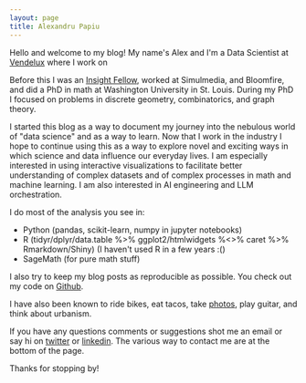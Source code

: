 ```yaml
---
layout: page
title: Alexandru Papiu
---
```


Hello and welcome to my blog! My name's Alex and I'm a Data Scientist at [Vendelux](https://https://vendelux.com//) where I work on 

Before this I was an [Insight Fellow](https://www.insightdatascience.com/), worked at Simulmedia, and Bloomfire, and did a PhD in math at Washington University in St. Louis. During my PhD I focused on problems in discrete geometry, combinatorics, and graph theory. 

I started this blog as a way to document my journey into the nebulous world of "data science" and as a way to learn. Now that I work in the industry I hope to continue using this as a way to explore novel and exciting ways in which science and data influence our everyday lives. I am especially interested in using interactive visualizations to facilitate better understanding of complex datasets and of complex processes in math and machine learning. I am also interested in AI engineering and LLM orchestration.

I do most of the analysis you see in:  

- Python (pandas, scikit-learn, numpy in jupyter notebooks)
- R (tidyr/dplyr/data.table %>% ggplot2/htmlwidgets %<>% caret %>% Rmarkdown/Shiny) (I haven't used R in a few years :()
- SageMath (for pure math stuff)

I also try to keep my blog posts as reproducible as possible. You check out my code on [Github](https://github.com/apapiu?tab=repositories).

I have also been known to ride bikes, eat tacos, take [photos](http://alexpapiu.tumblr.com), play guitar, and think about urbanism.

If you have any questions comments or suggestions shot me an email or say hi on [twitter](https://twitter.com/apapiu) or [linkedin](https://www.linkedin.com/in/apapiu). The various way to contact me are at the bottom of the page. 

Thanks for stopping by!
